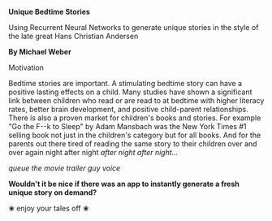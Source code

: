 __Unique Bedtime Stories__

Using Recurrent Neural Networks to generate unique stories in the style of the late great Hans Christian Andersen

__By Michael Weber__ 

Motivation

Bedtime stories are important. A stimulating bedtime story can have a positive lasting effects on a child. Many studies have shown a significant link between children who read or are read to at bedtime with higher literacy rates, better brain development, and positive child-parent relationships.
There is also a proven market for children's books and stories. For example "Go the F--k to Sleep" by Adam Mansbach was the New York Times #1 selling book not just in the children's category but for all books. And for the parents out there tired of reading the same story to their children over and over again night after night *after night after night...*

*queue the movie trailer guy voice*

__Wouldn't it be nice if there was an app to instantly generate a fresh unique story on demand?__

❀ enjoy your tales off ❀
